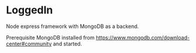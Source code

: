 # LoggedIn
Node express framework with MongoDB as a backend.

Prerequisite 
MongoDB installed from https://www.mongodb.com/download-center#community and started.
